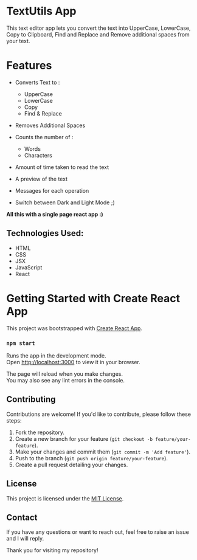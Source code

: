 # TextUtils App
This text editor app lets you convert the text into UpperCase, LowerCase, Copy to Clipboard, Find and Replace and Remove additional spaces from your text.

# Features
- Converts Text to :
  - UpperCase
  - LowerCase
  - Copy
  - Find & Replace

- Removes Additional Spaces
- Counts the number of :
  - Words
  - Characters

- Amount of time taken to read the text
- A preview of the text
- Messages for each operation
- Switch between Dark and Light Mode ;)

**All this with a single page react app :)**

## Technologies Used:
- HTML
- CSS
- JSX
- JavaScript
- React

# Getting Started with Create React App

This project was bootstrapped with [Create React App](https://github.com/facebook/create-react-app).


### `npm start`

Runs the app in the development mode.\
Open [http://localhost:3000](http://localhost:3000) to view it in your browser.

The page will reload when you make changes.\
You may also see any lint errors in the console.

## Contributing

Contributions are welcome! If you'd like to contribute, please follow these steps:

1. Fork the repository.
2. Create a new branch for your feature (`git checkout -b feature/your-feature`).
3. Make your changes and commit them (`git commit -m 'Add feature'`).
4. Push to the branch (`git push origin feature/your-feature`).
5. Create a pull request detailing your changes.

## License

This project is licensed under the [MIT License](LICENSE).

## Contact

If you have any questions or want to reach out, feel free to raise an issue and I will reply.

Thank you for visiting my repository!
